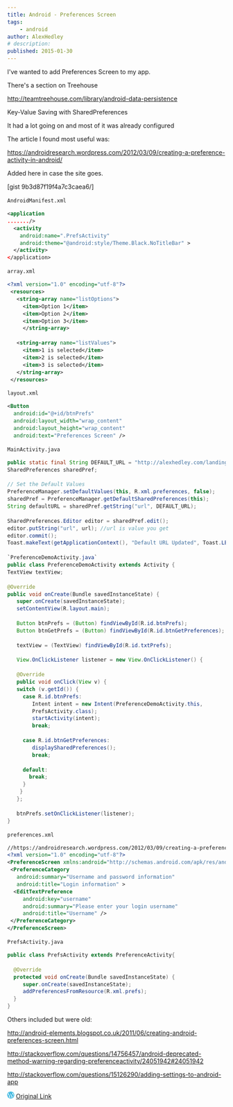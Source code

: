 ```yaml
---
title: Android - Preferences Screen
tags:
    - android
author: AlexHedley
# description: 
published: 2015-01-30
---
```


I've wanted to add Preferences Screen to my app.

There's a section on Treehouse

http://teamtreehouse.com/library/android-data-persistence

Key-Value Saving with SharedPreferences

It had a lot going on and most of it was already configured

The article I found most useful was:

https://androidresearch.wordpress.com/2012/03/09/creating-a-preference-activity-in-android/

Added here in case the site goes.

[gist 9b3d87f19f4a7c3caea6/]

`AndroidManifest.xml`

```xml
<application
......./>
  <activity
    android:name=".PrefsActivity"
    android:theme="@android:style/Theme.Black.NoTitleBar" >
  </activity>
</application>
```

`array.xml`

```xml
<?xml version="1.0" encoding="utf-8"?>
 <resources>
   <string-array name="listOptions">
     <item>Option 1</item>
     <item>Option 2</item>
     <item>Option 3</item>
     </string-array>
 
   <string-array name="listValues">
     <item>1 is selected</item>
     <item>2 is selected</item>
     <item>3 is selected</item>
   </string-array>
 </resources>
```

`layout.xml`

```xml
<Button
  android:id="@+id/btnPrefs"
  android:layout_width="wrap_content"
  android:layout_height="wrap_content"
  android:text="Preferences Screen" />
```

`MainActivity.java`

```java
public static final String DEFAULT_URL = "http://alexhedley.com/landingpage";
SharedPreferences sharedPref;

// Set the Default Values
PreferenceManager.setDefaultValues(this, R.xml.preferences, false);
sharedPref = PreferenceManager.getDefaultSharedPreferences(this);
String defaultURL = sharedPref.getString("url", DEFAULT_URL);

SharedPreferences.Editor editor = sharedPref.edit();
editor.putString("url", url); //url is value you get
editor.commit();
Toast.makeText(getApplicationContext(), "Default URL Updated", Toast.LENGTH_SHORT).show();

`PreferenceDemoActivity.java`
public class PreferenceDemoActivity extends Activity {
TextView textView;
 
@Override
public void onCreate(Bundle savedInstanceState) {
   super.onCreate(savedInstanceState);
   setContentView(R.layout.main);
 
   Button btnPrefs = (Button) findViewById(R.id.btnPrefs);
   Button btnGetPrefs = (Button) findViewById(R.id.btnGetPreferences);
 
   textView = (TextView) findViewById(R.id.txtPrefs);
 
   View.OnClickListener listener = new View.OnClickListener() {
 
   @Override
   public void onClick(View v) {
   switch (v.getId()) {
     case R.id.btnPrefs:
        Intent intent = new Intent(PreferenceDemoActivity.this,
        PrefsActivity.class);
        startActivity(intent);
        break;
   
     case R.id.btnGetPreferences:
        displaySharedPreferences();
        break;
   
     default:
       break;
     }
    }
   };
 
   btnPrefs.setOnClickListener(listener);
}
```

`preferences.xml`

```xml
//https://androidresearch.wordpress.com/2012/03/09/creating-a-preference-activity-in-android/
<?xml version="1.0" encoding="utf-8"?>
<PreferenceScreen xmlns:android="http://schemas.android.com/apk/res/android" >
 <PreferenceCategory
   android:summary="Username and password information"
   android:title="Login information" >
  <EditTextPreference
     android:key="username"
     android:summary="Please enter your login username"
     android:title="Username" />
 </PreferenceCategory>
</PreferenceScreen>
```

`PrefsActivity.java`

```java
public class PrefsActivity extends PreferenceActivity{
 
  @Override
  protected void onCreate(Bundle savedInstanceState) {
     super.onCreate(savedInstanceState);
     addPreferencesFromResource(R.xml.prefs);
  }
}
```

Others included but were old:

http://android-elements.blogspot.co.uk/2011/06/creating-android-preferences-screen.html

http://stackoverflow.com/questions/14756457/android-deprecated-method-warning-regarding-preferenceactivity/24051942#24051942

http://stackoverflow.com/questions/15126290/adding-settings-to-android-app

![Wordpress](../images/wordpress.png "Wordpress") [Original Link](https://alexhedley.wordpress.com/2015/01/30/android-preferences-screen/)
